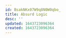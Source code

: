```yaml
---
id: BsakNKx07W9q8N0W0qbo_
title: Absurd Logic
desc: ''
updated: 1643723096364
created: 1643723096364
---
```


